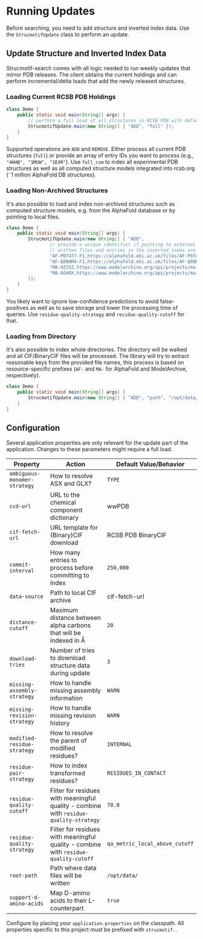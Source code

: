# Running Updates
Before searching, you need to add structure and inverted index data. Use the `StrucmotifUpdate` class to perform an
update.

## Update Structure and Inverted Index Data
Strucmotif-search comes with all logic needed to run weekly updates that mirror PDB releases. The client obtains the
current holdings and can perform incremental/delta loads that add the newly released structures.

### Loading Current RCSB PDB Holdings
```java
class Demo {
    public static void main(String[] args) {
        // perform a full load of all structures in RCSB PDB with default configuration
        StrucmotifUpdate.main(new String[] { "ADD", "full" });
    }
}
```

Supported operations are `ADD` and `REMOVE`. Either process all current PDB structures (`full`) or provide an array of
entry IDs you want to process (e.g., `"4HHB", "1MUW", "1EXR"`). Use `full_csm` to index all experimental PDB structures
as well as all computed structure models integrated into rcsb.org (˜1 million AlphaFold DB structures).

### Loading Non-Archived Structures
It's also possible to load and index non-archived structures such as computed structure models, e.g. from the AlphaFold
database or by pointing to local files.

```java
class Demo {
    public static void main(String[] args) {
        StrucmotifUpdate.main(new String[] { "ADD",
                // provide a unique identifier if pointing to external files
                // written files and entries in the inverted index are identified by this key
                "AF-P07477-F1,https://alphafold.ebi.ac.uk/files/AF-P07477-F1-model_v1.cif",
                "AF-Q8NHM4-F1,https://alphafold.ebi.ac.uk/files/AF-Q8NHM4-F1-model_v1.cif",
                "MA-9Z55Z,https://www.modelarchive.org/api/projects/ma-9z55z?type=basic__model_file_name",
                "MA-AGHOX,https://www.modelarchive.org/api/projects/ma-aghox?type=basic__model_file_name"
        });
    }
}
```

You likely want to ignore low-confidence predictions to avoid false-positives as well as to save storage and lower the 
processing time of queries. Use `residue-quality-strategy` and `residue-quality-cutoff` for that.

### Loading from Directory
It's also possible to index whole directories. The directory will be walked and all CIF/BinaryCIF files will be 
processed. The library will try to extract reasonable keys from the provided file names, this process is based on 
resource-specific prefixes (`AF-` and `MA-` for AlphaFold and ModelArchive, respectively).
```java
class Demo {
    public static void main(String[] args) {
        StrucmotifUpdate.main(new String[] { "ADD", "path", "/opt/data/pdb/" });
    }
}
```

## Configuration
Several application properties are only relevant for the update part of the application. Changes to these parameters 
might require a full load.

| Property                     | Action                                                                                | Default Value/Behavior         |
|------------------------------|---------------------------------------------------------------------------------------|--------------------------------|
| `ambiguous-monomer-strategy` | How to resolve ASX and GLX?                                                           | `TYPE`                         |
| `ccd-url`                    | URL to the chemical component dictionary                                              | wwPDB                          |
| `cif-fetch-url`              | URL template for (Binary)CIF download                                                 | RCSB PDB BinaryCIF             |
| `commit-interval`            | How many entries to process before committing to index                                | `250,000`                      |
| `data-source`                | Path to local CIF archive                                                             | cif-fetch-url                  |
| `distance-cutoff`            | Maximum distance between alpha carbons that will be indexed in Å                      | `20`                           |
| `download-tries`             | Number of tries to download structure data during update                              | `3`                            |
| `missing-assembly-strategy`  | How to handle missing assembly information                                            | `WARN`                         |
| `missing-revision-strategy`  | How to handle missing revision history                                                | `WARN`                         |
| `modified-residue-strategy`  | How to resolve the parent of modified residues?                                       | `INTERNAL`                     |
| `residue-pair-strategy`      | How to index transformed residues?                                                    | `RESIDUES_IN_CONTACT`          |
| `residue-quality-cutoff`     | Filter for residues with meaningful quality - combine with `residue-quality-strategy` | `70.0`                         |
| `residue-quality-strategy`   | Filter for residues with meaningful quality - combine with `residue-quality-cutoff`   | `qa_metric_local_above_cutoff` |
| `root-path`                  | Path where data files will be written                                                 | `/opt/data/`                   |
| `support-d-amino-acids`      | Map D-amino acids to their L-counterpart                                              | `true`                         |

Configure by placing your `application.properties` on the classpath. All properties specific to this project must be
prefixed with `strucmotif.`.
